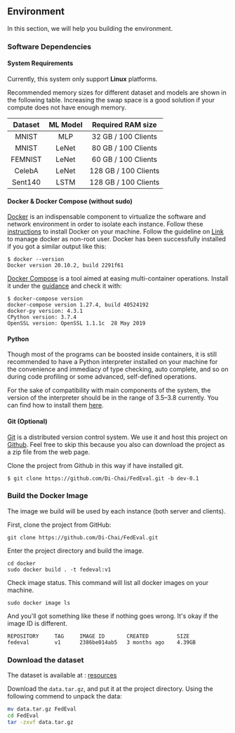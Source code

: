 ## Environment

In this section, we will help you building the environment. 

### Software Dependencies

#### System Requirements

Currently, this system only support **Linux** platforms.

Recommended memory sizes for different dataset and models are shown in the following table. Increasing the swap space is a good solution if your compute does not have enough memory.

| Dataset | ML Model |  Required RAM size   |
| :-----: | :------: | :------------------: |
|  MNIST  |   MLP    | 32 GB / 100 Clients  |
|  MNIST  |  LeNet   | 80 GB / 100 Clients  |
| FEMNIST |  LeNet   | 60 GB / 100 Clients  |
| CelebA  |  LeNet   | 128 GB / 100 Clients |
| Sent140 |  LSTM    | 128 GB / 100 Clients |

#### Docker & Docker Compose (without sudo)

[Docker](https://www.docker.com/) is an indispensable component to virtualize the software and network environment in order to isolate each instance. Follow these [instructions](https://docs.docker.com/engine/install/) to install Docker on your machine. Follow the guideline on [Link](https://docs.docker.com/engine/install/linux-postinstall/#manage-docker-as-a-non-root-user) to manage docker as non-root user. Docker has been successfully installed if you got a similar output like this:

```shell
$ docker --version
Docker version 20.10.2, build 2291f61
```

[Docker Compose](https://docs.docker.com/compose/) is a tool aimed at easing multi-container operations. Install it under the [guidance](https://docs.docker.com/compose/install/) and check it with:

```shell
$ docker-compose version
docker-compose version 1.27.4, build 40524192
docker-py version: 4.3.1
CPython version: 3.7.4
OpenSSL version: OpenSSL 1.1.1c  28 May 2019
```

#### Python

Though most of the programs can be boosted inside containers, it is still recommended to have a Python interpreter installed on your machine for the convenience and immediacy of type checking, auto complete, and so on during code profiling or some advanced, self-defined operations.

For the sake of compatibility with main components of the system, the version of the interpreter should be in the range of 3.5–3.8 currently. You can find how to install them [here](https://www.python.org/downloads/).

#### Git (Optional)

[Git](https://git-scm.com/) is a distributed version control system. We use it and host this project on [Github](https://github.com/Di-Chai/FedEval). Feel free to skip this because you also can download the project as a zip file from the web page.

Clone the project from Github in this way if have installed git.

```shell
$ git clone https://github.com/Di-Chai/FedEval.git -b dev-0.1
```

### Build the Docker Image

The image we build will be used by each instance (both server and clients).

First, clone the project from GitHub:

```shell
git clone https://github.com/Di-Chai/FedEval.git
```

Enter the project directory and build the image.

```shell
cd docker
sudo docker build . -t fedeval:v1
```

Check image status. This command will list all docker images on your machine.

```shell
sudo docker image ls
```

And you'll got something like these if nothing goes wrong. It's okay if the image ID is different.

```
REPOSITORY     TAG     IMAGE ID       CREATED         SIZE
fedeval        v1      2386be014ab5   3 months ago    4.39GB
```

### Download the dataset

The dataset is available at : [resources](https://www.jianguoyun.com/p/DX_c64cQrLjGCBjywfUD)

Download the `data.tar.gz`, and put it at the project directory. Using the following commend to unpack the data:

```bash
mv data.tar.gz FedEval
cd FedEval
tar -zxvf data.tar.gz
```
